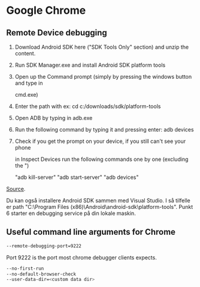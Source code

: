 # Google Chrome

## Remote Device debugging

1. Download Android SDK here \("SDK Tools Only" section\) and unzip the content.
2. Run SDK Manager.exe and install Android SDK platform tools
3. Open up the Command prompt \(simply by pressing the windows button and type in

   cmd.exe\)

4. Enter the path with ex: cd c:/downloads/sdk/platform-tools
5. Open ADB by typing in adb.exe
6. Run the following command by typing it and pressing enter: adb devices
7. Check if you get the prompt on your device, if you still can't see your phone

   in Inspect Devices run the following commands one by one \(excluding the "\)

   "adb kill-server" "adb start-server" "adb devices"

[Source](http://stackoverflow.com/questions/23648230/chromes-remote-debugging-usb-debugging-not-working-for-samsung-galaxy-s3-runn).

Du kan også installere Android SDK sammen med Visual Studio. I så tilfelle er path "C:\Program Files \(x86\)\Android\android-sdk\platform-tools". Punkt 6 starter en debugging service på din lokale maskin.

## Useful command line arguments for Chrome

```bash
--remote-debugging-port=9222
```

Port 9222 is the port most chrome debugger clients expects.

```bash
--no-first-run
--no-default-browser-check
--user-data-dir=<custom data dir>
```


